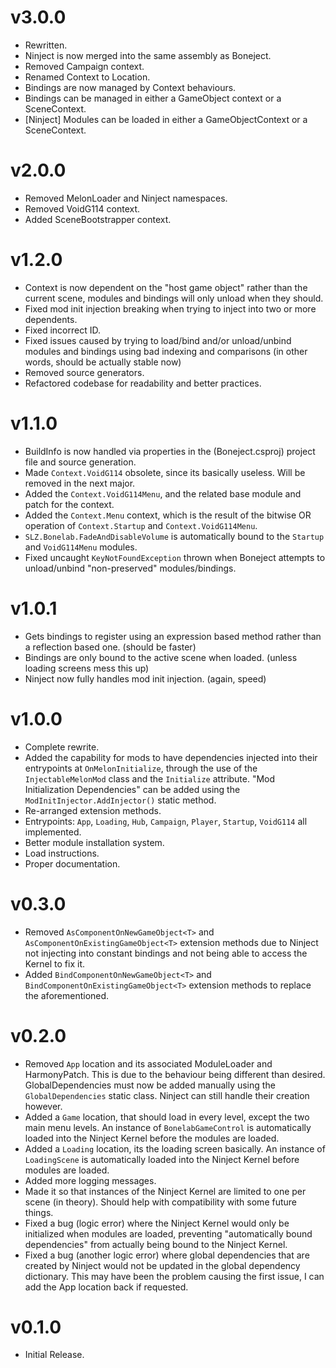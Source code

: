 # v3.0.0
* Rewritten.
* Ninject is now merged into the same assembly as Boneject.
* Removed Campaign context.
* Renamed Context to Location.
* Bindings are now managed by Context behaviours.
* Bindings can be managed in either a GameObject context or a SceneContext.
* [Ninject] Modules can be loaded in either a GameObjectContext or a SceneContext.

# v2.0.0
* Removed MelonLoader and Ninject namespaces.
* Removed VoidG114 context.
* Added SceneBootstrapper context.

# v1.2.0
* Context is now dependent on the "host game object" rather than the current scene, modules and bindings will only 
  unload when they should.
* Fixed mod init injection breaking when trying to inject into two or more dependents.
* Fixed incorrect ID.
* Fixed issues caused by trying to load/bind and/or unload/unbind modules and bindings using bad indexing and 
  comparisons (in other words, should be actually stable now)
* Removed source generators.
* Refactored codebase for readability and better practices.

# v1.1.0

* BuildInfo is now handled via properties in the (Boneject.csproj) project file and source generation.
* Made `Context.VoidG114` obsolete, since its basically useless. Will be removed in the next major.
* Added the `Context.VoidG114Menu`, and the related base module and patch for the context.
* Added the `Context.Menu` context, which is the result of the bitwise OR operation of `Context.Startup` and
  `Context.VoidG114Menu`.
* `SLZ.Bonelab.FadeAndDisableVolume` is automatically bound to the `Startup` and `VoidG114Menu` modules.
* Fixed uncaught `KeyNotFoundException` thrown when Boneject attempts to unload/unbind "non-preserved" modules/bindings.

# v1.0.1

* Gets bindings to register using an expression based method rather than a reflection based one. (should be faster)
* Bindings are only bound to the active scene when loaded. (unless loading screens mess this up)
* Ninject now fully handles mod init injection. (again, speed)

# v1.0.0

* Complete rewrite.
* Added the capability for mods to have dependencies injected into their entrypoints at `OnMelonInitialize`, through the
  use of the `InjectableMelonMod` class and the `Initialize` attribute. "Mod Initialization Dependencies" can be added
  using the `ModInitInjector.AddInjector()` static method.
* Re-arranged extension methods.
* Entrypoints: `App`, `Loading`, `Hub`, `Campaign`, `Player`, `Startup`, `VoidG114` all implemented.
* Better module installation system.
* Load instructions.
* Proper documentation.

# v0.3.0

* Removed `AsComponentOnNewGameObject<T>` and `AsComponentOnExistingGameObject<T>` extension methods due to Ninject not
  injecting into constant bindings and not being able to access the Kernel to fix it.
* Added `BindComponentOnNewGameObject<T>` and `BindComponentOnExistingGameObject<T>` extension methods to replace the
  aforementioned.

# v0.2.0

* Removed `App` location and its associated ModuleLoader and HarmonyPatch. This is due to the behaviour being different
  than desired. GlobalDependencies must now be added manually using the `GlobalDependencies` static class. Ninject can
  still handle their creation however.
* Added a `Game` location, that should load in every level, except the two main menu levels. An instance of
  `BonelabGameControl` is automatically loaded into the Ninject Kernel before the modules are loaded.
* Added a `Loading` location, its the loading screen basically. An instance of `LoadingScene` is automatically loaded
  into the Ninject Kernel before modules are loaded.
* Added more logging messages.
* Made it so that instances of the Ninject Kernel are limited to one per scene (in theory). Should help with
  compatibility with some future things.
* Fixed a bug (logic error) where the Ninject Kernel would only be initialized when modules are loaded, preventing
  "automatically bound dependencies" from actually being bound to the Ninject Kernel.
* Fixed a bug (another logic error) where global dependencies that are created by Ninject would not be updated in the
  global dependency dictionary. This may have been the problem causing the first issue, I can add the App location back
  if requested.

# v0.1.0

* Initial Release.